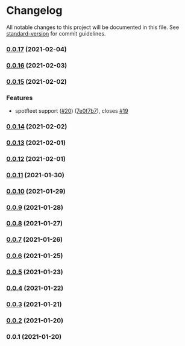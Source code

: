 # Changelog

All notable changes to this project will be documented in this file. See [standard-version](https://github.com/conventional-changelog/standard-version) for commit guidelines.

### [0.0.17](https://github.com/pahud/cdk-ec2spot/compare/v0.0.16...v0.0.17) (2021-02-04)

### [0.0.16](https://github.com/pahud/cdk-ec2spot/compare/v0.0.15...v0.0.16) (2021-02-03)

### [0.0.15](https://github.com/pahud/cdk-ec2spot/compare/v0.0.14...v0.0.15) (2021-02-02)


### Features

* spotfleet support ([#20](https://github.com/pahud/cdk-ec2spot/issues/20)) ([7e0f7b7](https://github.com/pahud/cdk-ec2spot/commit/7e0f7b7e3f6dcde4636b970cd0d4b2f53231f6aa)), closes [#19](https://github.com/pahud/cdk-ec2spot/issues/19)

### [0.0.14](https://github.com/pahud/cdk-ec2spot/compare/v0.0.13...v0.0.14) (2021-02-02)

### [0.0.13](https://github.com/pahud/cdk-ec2spot/compare/v0.0.12...v0.0.13) (2021-02-01)

### [0.0.12](https://github.com/pahud/cdk-ec2spot/compare/v0.0.11...v0.0.12) (2021-02-01)

### [0.0.11](https://github.com/pahud/cdk-ec2spot/compare/v0.0.10...v0.0.11) (2021-01-30)

### [0.0.10](https://github.com/pahud/cdk-ec2spot/compare/v0.0.9...v0.0.10) (2021-01-29)

### [0.0.9](https://github.com/pahud/cdk-ec2spot/compare/v0.0.8...v0.0.9) (2021-01-28)

### [0.0.8](https://github.com/pahud/cdk-ec2spot/compare/v0.0.7...v0.0.8) (2021-01-27)

### [0.0.7](https://github.com/pahud/cdk-ec2spot/compare/v0.0.6...v0.0.7) (2021-01-26)

### [0.0.6](https://github.com/pahud/cdk-ec2spot/compare/v0.0.5...v0.0.6) (2021-01-25)

### [0.0.5](https://github.com/pahud/cdk-ec2spot/compare/v0.0.4...v0.0.5) (2021-01-23)

### [0.0.4](https://github.com/pahud/cdk-ec2spot/compare/v0.0.3...v0.0.4) (2021-01-22)

### [0.0.3](https://github.com/pahud/cdk-ec2spot/compare/v0.0.2...v0.0.3) (2021-01-21)

### [0.0.2](https://github.com/pahud/cdk-ec2spot/compare/v0.0.1...v0.0.2) (2021-01-20)

### 0.0.1 (2021-01-20)
